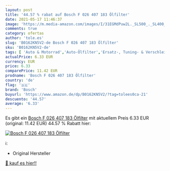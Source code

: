 ```yaml
---
layout: post
title: '44.57 % rabat auf Bosch F 026 407 183 Ölfilter'
date: 2021-05-17 11:46:37
image: 'https://m.media-amazon.com/images/I/31EGMdPuw2L._SL500_._SL400_.jpg'
comments: true
category: ofertas
author: 'tole.es'
slug: 'B0162KN5V2-de Bosch F 026 407 183 Ölfilter'
sku: 'B0162KN5V2-de'
tags: [ 'Auto & Motorrad','Auto-Ölfilter','Ersatz-, Tuning- & Verschleißteile','Filter für Autos','bosch', ]
actualPrice: 6.33 EUR
currency: EUR
price: 6.33
comparePrice: 11.42 EUR
prodname: 'Bosch F 026 407 183 Ölfilter'
country: 'de'
flag: '🇩🇪'
brand: 'Bosch'
buyurl: 'https://www.amazon.de/dp/B0162KN5V2/?tag=tolees0ca-21'
descuento: '44.57'
average: '6.33'
---
```


Es gibt ein [Bosch F 026 407 183 Ölfilter](https://www.amazon.de/dp/B0162KN5V2/?tag=tolees0ca-21) mit aktuellem Preis 6.33 EUR (original: 11.42 EUR) 44.57 % Rabatt hier:

[![Bosch F 026 407 183 Ölfilter](https://m.media-amazon.com/images/I/31EGMdPuw2L._SL500_._SL400_.jpg)](https://www.amazon.de/dp/B0162KN5V2/?tag=tolees0ca-21)

ℹ️:

- Original Hersteller

[🛒 kauf es hier!!](https://www.amazon.de/dp/B0162KN5V2/?tag=tolees0ca-21)

